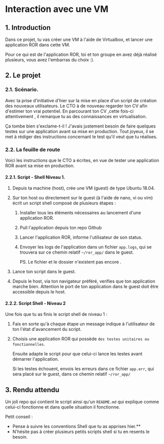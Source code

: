 # Interaction avec une VM

## 1. Introduction
Dans ce projet, tu vas créer une VM à l'aide de Virtualbox, et lancer une application ROR dans cette VM.

Pour ce qui est de l'application ROR, toi et ton groupe en avez déjà réalisé plusieurs, vous avez l'embarras du choix :).

## 2. Le projet
### 2.1. Scénario.
Avec ta prise d'initiative d'hier sur la mise en place d'un script de création des nouveaux utilisateurs. 
Le CTO à de nouveau regarder ton CV afin d'estimer ton vrai potentiel. 
En parcourant ton CV ,cette fois-ci attentivement <emoji>, il remarque tu as des connaissances en virtualisation.

Ça tombe bien s'exclame-t-il ! J'avais justement besoin de faire quelques testes sur une application avant sa mise en production.
Tout joyeux, il se met à rédiger des instructions concernant le test qu'il veut que tu réalises. <emoji>


### 2.2. La feuille de route
Voici les instructions que le CTO a écrites, en vue de tester une application ROR avant sa mise en production.

#### 2.2.1. Script - Shell Niveau 1.
1. Depuis ta machine (host), crée une VM (guest) de type Ubuntu 18.04.


2. Sur ton host ou directement sur le guest (à l'aide de nano, vi ou vim) écrit un script shell composé de plusieurs étapes :
   1. Installer tous les éléments nécessaires au lancement d'une application ROR.
   2. Pull l'application depuis ton repo Github 
   3. Lancer l'application ROR, informe l'utilisateur de son status.
   4. Envoyer les logs de l'application dans un fichier `app.logs`, qui se trouvera sur ce chemin relatif `~/ror_app/` dans le guest. 
      
      PS. Le fichier et le dossier n'existent pas encore <emoji>.
   
  
3. Lance ton script dans le guest.


4. Depuis le host, via ton navigateur préféré, verifies que ton application marche bien.
   <emoji> Attention le port de ton application dans le guest doit être accessible depuis le host.


#### 2.2.2. Script Shell - Niveau 2
Une fois que tu as finis le script shell de niveau 1 :

1. Fais en sorte qu'à chaque étape un message indique à l'utilisateur de ton l'état d'avancement du script.

2. Choisis une application ROR qui possède `des testes unitaires ou fonctionnelles`. 

   Ensuite adapte le script pour que celui-ci lance les testes avant démarrer l'application.

   Si les testes échouent, envois les erreurs dans ce fichier `app.err`, qui sera placé sur le guest, dans ce chemin relatif `~/ror_app/`


## 3. Rendu attendu
Un joli repo qui contient le script ainsi qu'un `README.md` qui explique comme celui-ci fonctionne et dans quelle situation il fonctionne. 

Petit conseil : 
- Pense à suivre les conventions Shell que tu as apprises hier.**
- N'hésite pas à créer plusieurs petits scripts shell si tu en resents le besoin.


